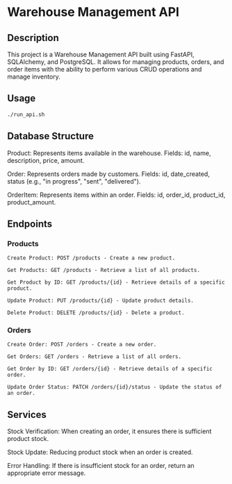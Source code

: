 # Warehouse Management API

## Description
This project is a Warehouse Management API built using FastAPI, SQLAlchemy, and PostgreSQL. It allows for managing products, orders, and order items with the ability to perform various CRUD operations and manage inventory.

## Usage
```bash
./run_api.sh
```

## Database Structure
Product: Represents items available in the warehouse.
Fields: id, name, description, price, amount.

Order: Represents orders made by customers.
Fields: id, date_created, status (e.g., "in progress", "sent", "delivered").

OrderItem: Represents items within an order.
Fields: id, order_id, product_id, product_amount.

## Endpoints
### Products
```
Create Product: POST /products - Create a new product.

Get Products: GET /products - Retrieve a list of all products.

Get Product by ID: GET /products/{id} - Retrieve details of a specific product.

Update Product: PUT /products/{id} - Update product details.

Delete Product: DELETE /products/{id} - Delete a product.
```
### Orders
```
Create Order: POST /orders - Create a new order.

Get Orders: GET /orders - Retrieve a list of all orders.

Get Order by ID: GET /orders/{id} - Retrieve details of a specific order.

Update Order Status: PATCH /orders/{id}/status - Update the status of an order.
```
## Services
Stock Verification: When creating an order, it ensures there is sufficient product stock.

Stock Update: Reducing product stock when an order is created.

Error Handling: If there is insufficient stock for an order, return an appropriate error message.
